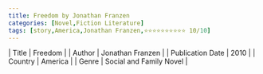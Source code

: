 ```yaml
---
title: Freedom by Jonathan Franzen
categories: [Novel,Fiction Literature]
tags: [story,America,Jonathan Franzen,⭐⭐⭐⭐⭐⭐⭐⭐⭐⭐ 10/10]
---
```

        
| Title | Freedom  |
| Author |  Jonathan Franzen  |
| Publication Date | 2010   |
| Country | America |
| Genre | Social and Family Novel  |
        